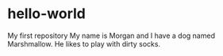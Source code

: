 # hello-world
My first repository
My name is Morgan and I have a dog named Marshmallow. He likes to play with dirty socks.
